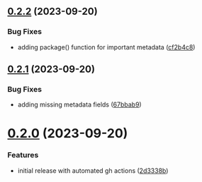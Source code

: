 ## [0.2.2](https://github.com/iloveitaly/postgres_executor/compare/v0.2.1...v0.2.2) (2023-09-20)


### Bug Fixes

* adding package() function for important metadata ([cf2b4c8](https://github.com/iloveitaly/postgres_executor/commit/cf2b4c803c4ce33ca2879460f63a7c166995bef3))



## [0.2.1](https://github.com/iloveitaly/postgres_executor/compare/v0.2.0...v0.2.1) (2023-09-20)


### Bug Fixes

* adding missing metadata fields ([67bbab9](https://github.com/iloveitaly/postgres_executor/commit/67bbab9523352ce3c2ae0bb07bfc1655bf8b926e))



# [0.2.0](https://github.com/iloveitaly/postgres_executor/compare/2d3338b31153a8bc37d6532b1e5d69845672d7db...v0.2.0) (2023-09-20)


### Features

* initial release with automated gh actions ([2d3338b](https://github.com/iloveitaly/postgres_executor/commit/2d3338b31153a8bc37d6532b1e5d69845672d7db))



